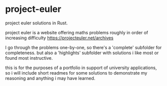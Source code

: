 # project-euler
project euler solutions in Rust. 

project euler is a website offering maths problems roughly in order of increasing difficulty
https://projecteuler.net/archives

I go through the problems one-by-one, so there's a 'complete' subfolder for completeness. 
but also a 'highlights' subfolder with solutions i like most or found most instructive. 

this is for the purposes of a portfolio in support of university applications, so i will
include short readmes for some solutions to demonstrate my reasoning and anything i may have
learned. 
